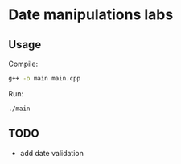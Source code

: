 # Date manipulations labs


## Usage

Compile:

```sh
g++ -o main main.cpp
```

Run:

```sh
./main
```

## TODO

- add date validation

